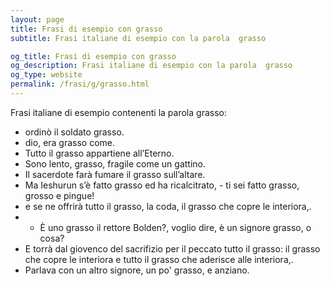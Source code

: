 ```yaml
---
layout: page
title: Frasi di esempio con grasso 
subtitle: Frasi italiane di esempio con la parola  grasso

og_title: Frasi di esempio con grasso 
og_description: Frasi italiane di esempio con la parola  grasso
og_type: website
permalink: /frasi/g/grasso.html
---
```


Frasi italiane di esempio contenenti la parola grasso:


- ordinò il soldato grasso.
- dio, era grasso come.
- Tutto il grasso appartiene all’Eterno.
- Sono lento, grasso, fragile come un gattino.
- Il sacerdote farà fumare il grasso sull’altare.
- Ma Ieshurun s’è fatto grasso ed ha ricalcitrato, - ti sei fatto grasso, grosso e pingue!
- e se ne offrirà tutto il grasso, la coda, il grasso che copre le interiora,.
- - È uno grasso il rettore Bolden?, voglio dire, è un signore grasso, o cosa?
- E torrà dal giovenco del sacrifizio per il peccato tutto il grasso: il grasso che copre le interiora e tutto il grasso che aderisce alle interiora,.
- Parlava con un altro signore, un po' grasso, e anziano.
